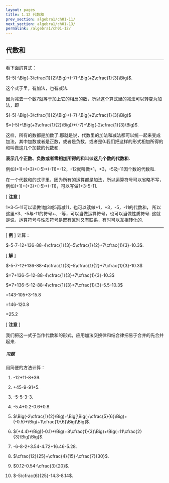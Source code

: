 ```yaml
---
layout: pages
title: 1.12 代数和
prev_section: algebra1/ch01-11/
next_section: algebra1/ch01-13/
permalink: /algebra1/ch01-12/
---
```


代数和
------

----

看下面的算式：

$(-5)-\Big(-3\cfrac{1}{2}\Big)+(-7)-\Big(+2\cfrac{1}{3}\Big)$.

这个式于里，有加法，也有减法.

因为减去一个数7就等于加上它的相反的数，所以这个算式里的减法可以转变为加法，即

$(-5)-\Big(-3\cfrac{1}{2}\Big)+(-7)-\Big(+2\cfrac{1}{3}\Big)$
  
$=(-5)+\Big(+3\cfrac{1}{2}\Big))+(-7)+\Big(-2\cfrac{1}{3}\Big)$.

这样，所有的数都是加数了.那就是说，代数里的加法和减法都可以统一起来变成加法，其中加数或者是正数，或者是负数，或者是0.我们把这样的形式相加所得的和叫做这几个加数的代数和.

**表示几个正数、负数或者零相加所得的和**叫做**这几个数的代数和.**

例如(+1)+(+3)+(-5)+(-11)=-12，-12就叫做+1，+3，-5及-11因个数的代数和.

在一个代数和的式子里，因为所有的运算都是加法，所以运算符号可以省略不写，例如(+1)+(+3)+(-5)+(-11)，可以写做1+3-5-11.

[ **注意** ]

1+3-5-11可以读做1加3减5再减11，也可以读做+1，+3，-5，-11的代数和，
所以这里+3、-5与-11的符号+、-等，可以当做运算符号，也可以当做性质符号.
这就是说，运算符号与性质符号是既有区别又有联系，有时可以互相转化的.


----

[ **例** ] 计算：  

$-5-7-12+136-88-4\cfrac{1}{3}-5\cfrac{1}{2}+7\cfrac{1}{3}-10.3$.

[ **解** ] 

$-5-7-12+136-88-4\cfrac{1}{3}-5\cfrac{1}{2}+7\cfrac{1}{3}-10.3$  

$=7+136-5-12-88-4\cfrac{1}{3}+7\cfrac{1}{3}-10.3$  

$=7+136-5-12-88-4\cfrac{1}{3}+7\cfrac{1}{3}-5.5-10.3$  

=143-105+3-15.8  

=146-120.8  

=25.2

[ **注意** ]

我们把这一式子当作代数和的形式，应用加法交换律和结合律把易于合并的先合并起来.

<div class="note">
<h5>习题</h5>
</div>

用简便的方法计算：

1.  -12+11-8+39.

2.  +45-9-91+5.

3.  -5-5-3-3.

4.  -5.4+0.2-0.6+0.8.

5.  $\Big(-2\cfrac{1}{2}\Big)+\Big[\Big(+\cfrac{5}{6}\Big)+(-0.5)+\Big(+1\cfrac{1}{6}\Big)\Big]$.

6.  $(+4.4)+\Big[(-0.1)+\Big(+8\cfrac{1}{3}\Big)+\Big(+11\cfrac{2}{3}\Big)\Big]$.

7.  -6-8-2+3.54-4.72+16.46-5.28.

8.  $\cfrac{12}{25}+\cfrac{4}{15}-\cfrac{7}{30}$.

9.  $0.12-0.54-\cfrac{3}{20}$.

10. $-5\cfrac{6}{25}-14.3-8.14$.



